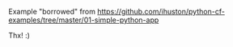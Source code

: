 Example "borrowed" from https://github.com/ihuston/python-cf-examples/tree/master/01-simple-python-app

Thx! :)
